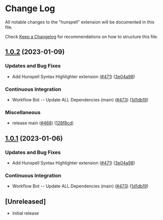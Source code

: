 # Change Log
All notable changes to the "hunspell" extension will be documented in this file.

Check [Keep a Changelog](http://keepachangelog.com/) for recommendations on how to structure this file.

## [1.0.2](https://github.com/ttasovac/vscode-cspell-dict-extensions/compare/hunspell-v1.0.1...hunspell@1.0.2) (2023-01-09)


### Updates and Bug Fixes

* Add Hunspell Syntax Highlighter extension ([#471](https://github.com/ttasovac/vscode-cspell-dict-extensions/issues/471)) ([3e04a98](https://github.com/ttasovac/vscode-cspell-dict-extensions/commit/3e04a98f053ea3b5195b1c1d62f16d679e9054d4))


### Continuous Integration

* Workflow Bot -- Update ALL Dependencies (main) ([#473](https://github.com/ttasovac/vscode-cspell-dict-extensions/issues/473)) ([1d1db19](https://github.com/ttasovac/vscode-cspell-dict-extensions/commit/1d1db1912ee1ebd56adb9025e90b543ded616a0d))


### Miscellaneous

* release main ([#468](https://github.com/ttasovac/vscode-cspell-dict-extensions/issues/468)) ([128f8cd](https://github.com/ttasovac/vscode-cspell-dict-extensions/commit/128f8cd98d158a2f1d4df707575554c0e4fe4024))

## [1.0.1](https://github.com/streetsidesoftware/vscode-cspell-dict-extensions/compare/hunspell-v1.0.0...hunspell@1.0.1) (2023-01-06)


### Updates and Bug Fixes

* Add Hunspell Syntax Highlighter extension ([#471](https://github.com/streetsidesoftware/vscode-cspell-dict-extensions/issues/471)) ([3e04a98](https://github.com/streetsidesoftware/vscode-cspell-dict-extensions/commit/3e04a98f053ea3b5195b1c1d62f16d679e9054d4))


### Continuous Integration

* Workflow Bot -- Update ALL Dependencies (main) ([#473](https://github.com/streetsidesoftware/vscode-cspell-dict-extensions/issues/473)) ([1d1db19](https://github.com/streetsidesoftware/vscode-cspell-dict-extensions/commit/1d1db1912ee1ebd56adb9025e90b543ded616a0d))

## [Unreleased]
- Initial release
